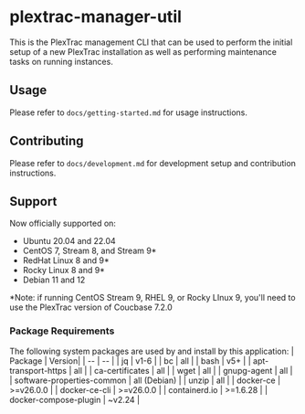 # plextrac-manager-util

This is the PlexTrac management CLI that can be used to perform the initial setup of a new PlexTrac
installation as well as performing maintenance tasks on running instances.

## Usage

Please refer to `docs/getting-started.md` for usage instructions.

## Contributing

Please refer to `docs/development.md` for development setup and contribution instructions.

## Support

Now officially supported on:

- Ubuntu 20.04 and 22.04
- CentOS 7, Stream 8, and Stream 9*
- RedHat Linux 8 and 9*
- Rocky Linux 8 and 9*
- Debian 11 and 12

*Note: if running CentOS Stream 9, RHEL 9, or Rocky LInux 9, you'll need to use the PlexTrac version of Coucbase 7.2.0

### Package Requirements

The following system packages are used by and install by this application:
| Package | Version|
| -- | -- |
| jq | v1-6 |
| bc | all |
| bash | v5+ |
| apt-transport-https | all |
| ca-certificates | all |
| wget | all |
| gnupg-agent | all |
| software-properties-common | all (Debian) |
| unzip | all |
| docker-ce | >=v26.0.0 |
| docker-ce-cli | >=v26.0.0 |
| containerd.io | >=1.6.28 |
| docker-compose-plugin | ~v2.24 |
